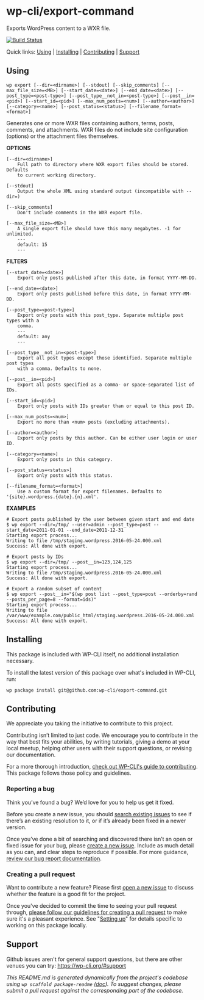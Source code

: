 wp-cli/export-command
=====================

Exports WordPress content to a WXR file.

[![Build Status](https://travis-ci.org/wp-cli/export-command.svg?branch=master)](https://travis-ci.org/wp-cli/export-command)

Quick links: [Using](#using) | [Installing](#installing) | [Contributing](#contributing) | [Support](#support)

## Using

~~~
wp export [--dir=<dirname>] [--stdout] [--skip_comments] [--max_file_size=<MB>] [--start_date=<date>] [--end_date=<date>] [--post_type=<post-type>] [--post_type__not_in=<post-type>] [--post__in=<pid>] [--start_id=<pid>] [--max_num_posts=<num>] [--author=<author>] [--category=<name>] [--post_status=<status>] [--filename_format=<format>]
~~~

Generates one or more WXR files containing authors, terms, posts,
comments, and attachments. WXR files do not include site configuration
(options) or the attachment files themselves.

**OPTIONS**

	[--dir=<dirname>]
		Full path to directory where WXR export files should be stored. Defaults
		to current working directory.

	[--stdout]
		Output the whole XML using standard output (incompatible with --dir=)

	[--skip_comments]
		Don't include comments in the WXR export file.

	[--max_file_size=<MB>]
		A single export file should have this many megabytes. -1 for unlimited.
		---
		default: 15
		---

**FILTERS**

	[--start_date=<date>]
		Export only posts published after this date, in format YYYY-MM-DD.

	[--end_date=<date>]
		Export only posts published before this date, in format YYYY-MM-DD.

	[--post_type=<post-type>]
		Export only posts with this post_type. Separate multiple post types with a
		comma.
		---
		default: any
		---

	[--post_type__not_in=<post-type>]
		Export all post types except those identified. Separate multiple post types
		with a comma. Defaults to none.

	[--post__in=<pid>]
		Export all posts specified as a comma- or space-separated list of IDs.

	[--start_id=<pid>]
		Export only posts with IDs greater than or equal to this post ID.

	[--max_num_posts=<num>]
		Export no more than <num> posts (excluding attachments).

	[--author=<author>]
		Export only posts by this author. Can be either user login or user ID.

	[--category=<name>]
		Export only posts in this category.

	[--post_status=<status>]
		Export only posts with this status.

	[--filename_format=<format>]
		Use a custom format for export filenames. Defaults to '{site}.wordpress.{date}.{n}.xml'.

**EXAMPLES**

    # Export posts published by the user between given start and end date
    $ wp export --dir=/tmp/ --user=admin --post_type=post --start_date=2011-01-01 --end_date=2011-12-31
    Starting export process...
    Writing to file /tmp/staging.wordpress.2016-05-24.000.xml
    Success: All done with export.

    # Export posts by IDs
    $ wp export --dir=/tmp/ --post__in=123,124,125
    Starting export process...
    Writing to file /tmp/staging.wordpress.2016-05-24.000.xml
    Success: All done with export.

    # Export a random subset of content
    $ wp export --post__in="$(wp post list --post_type=post --orderby=rand --posts_per_page=8 --format=ids)"
    Starting export process...
    Writing to file /var/www/example.com/public_html/staging.wordpress.2016-05-24.000.xml
    Success: All done with export.

## Installing

This package is included with WP-CLI itself, no additional installation necessary.

To install the latest version of this package over what's included in WP-CLI, run:

    wp package install git@github.com:wp-cli/export-command.git

## Contributing

We appreciate you taking the initiative to contribute to this project.

Contributing isn’t limited to just code. We encourage you to contribute in the way that best fits your abilities, by writing tutorials, giving a demo at your local meetup, helping other users with their support questions, or revising our documentation.

For a more thorough introduction, [check out WP-CLI's guide to contributing](https://make.wordpress.org/cli/handbook/contributing/). This package follows those policy and guidelines.

### Reporting a bug

Think you’ve found a bug? We’d love for you to help us get it fixed.

Before you create a new issue, you should [search existing issues](https://github.com/wp-cli/export-command/issues?q=label%3Abug%20) to see if there’s an existing resolution to it, or if it’s already been fixed in a newer version.

Once you’ve done a bit of searching and discovered there isn’t an open or fixed issue for your bug, please [create a new issue](https://github.com/wp-cli/export-command/issues/new). Include as much detail as you can, and clear steps to reproduce if possible. For more guidance, [review our bug report documentation](https://make.wordpress.org/cli/handbook/bug-reports/).

### Creating a pull request

Want to contribute a new feature? Please first [open a new issue](https://github.com/wp-cli/export-command/issues/new) to discuss whether the feature is a good fit for the project.

Once you've decided to commit the time to seeing your pull request through, [please follow our guidelines for creating a pull request](https://make.wordpress.org/cli/handbook/pull-requests/) to make sure it's a pleasant experience. See "[Setting up](https://make.wordpress.org/cli/handbook/pull-requests/#setting-up)" for details specific to working on this package locally.

## Support

Github issues aren't for general support questions, but there are other venues you can try: https://wp-cli.org/#support


*This README.md is generated dynamically from the project's codebase using `wp scaffold package-readme` ([doc](https://github.com/wp-cli/scaffold-package-command#wp-scaffold-package-readme)). To suggest changes, please submit a pull request against the corresponding part of the codebase.*
